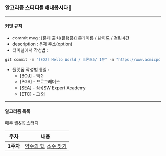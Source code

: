 ### 알고리즘 스터디를 해내봅시다👀 

---
#### 커밋 규칙 

- commit msg : [문제 출처(플랫폼)] 문제이름 / 난이도 / 걸린시간 
- description : 문제 주소(option)
- 터미널에서 작성법 : 
```js
git commit -m "[BOJ] Hello World / 브론즈5/ 1분" -m "https://www.acmicpc.net/problem/2557"
```
- 플랫폼 작성법 통일 : 
  - [BOJ] - 백준 
  - [PGS] - 프로그래머스 
  - [SEA] - 삼성SW Expert Academy
  - [ETC] - 그 외 
  
---

#### 알고리즘 목록 

<p>매주 월&목 스터디 </p>

| 주차 | 내용 |  
|:---:|:---:| 
| __1주차__ | [약수의 합](https://school.programmers.co.kr/learn/courses/30/lessons/12928), [소수 찾기](https://school.programmers.co.kr/learn/courses/30/lessons/12921) | 
